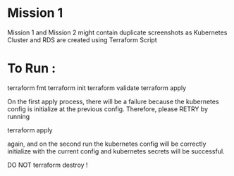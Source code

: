 # Mission 1

Mission 1 and Mission 2 might contain duplicate screenshots as Kubernetes Cluster and RDS are created using Terraform Script

# To Run :

terraform fmt
terraform init
terraform validate
terraform apply

On the first apply process, there will be a failure because the kubernetes config is initialize at the previous config. Therefore, please RETRY by running

terraform apply

again, and on the second run the kubernetes config will be correctly initialize with the current config and kubernetes secrets will be successful.

DO NOT terraform destroy !
